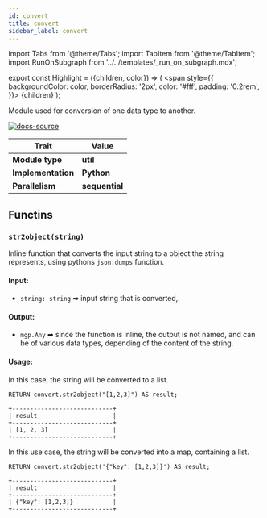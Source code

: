 ```yaml
---
id: convert
title: convert
sidebar_label: convert
---
```


import Tabs from '@theme/Tabs';
import TabItem from '@theme/TabItem';
import RunOnSubgraph from '../../templates/_run_on_subgraph.mdx';

export const Highlight = ({children, color}) => (
  <span
    style={{
      backgroundColor: color,
      borderRadius: '2px',
      color: '#fff',
      padding: '0.2rem',
    }}>
    {children}
  </span>
);

Module used for conversion of one data type to another.

[![docs-source](https://img.shields.io/badge/source-convert-FB6E00?logo=github&style=for-the-badge)](https://github.com/memgraph/mage/blob/main/python/convert.py)


| Trait               | Value                                                 |
| ------------------- | ----------------------------------------------------- |
| **Module type**     | <Highlight color="#FB6E00">**util**</Highlight>  |
| **Implementation**  | <Highlight color="#FB6E00">**Python**</Highlight>     |
| **Parallelism**     | <Highlight color="#FB6E00">**sequential**</Highlight> |

## Functins

### `str2object(string)`

Inline function that converts the input string to a object the string represents, using pythons `json.dumps` function.

#### Input:

- `string: string` ➡ input string that is converted,.


#### Output:

- `mgp.Any` ➡ since the function is inline, the output is not named, and can be of various data types, depending of the content of the string.

#### Usage:

In this case, the string will be converted to a list.

```cypher
RETURN convert.str2object("[1,2,3]") AS result;
```

```plaintext
+----------------------------+
| result                     |
+----------------------------+
| [1, 2, 3]                  |
+----------------------------+
```

In this use case, the string will be converted into a map, containing a list.


```cypher
RETURN convert.str2object('{"key": [1,2,3]}') AS result;
```

```plaintext
+----------------------------+
| result                     |
+----------------------------+
| {"key": [1,2,3]}           |
+----------------------------+
```
